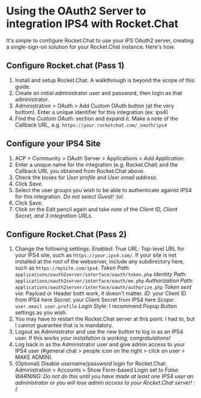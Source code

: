 # Using the OAuth2 Server to integration IPS4 with Rocket.Chat

It's simple to configure Rocket.Chat to use your IPS OAuth2 server, creating a single-sign-on solution for your Rocket.Chat instance. Here's how.

## Configure Rocket.chat (Pass 1)

1. Install and setup Rocket.Chat. A walkthrough is beyond the scope of this guide.
2. Create an initial administrator user and password, then login as that administrator.
3. Administration > OAuth > Add Custom OAuth button (at the very bottom). Enter a unique identifier for this integration (ex: ips4)
4. Find the *Custom OAuth: <IPS4>* section and expand it. Make a note of the Callback URL, e.g. `https://your.rocketchat.com/_oauth/ips4`

## Configure your IPS4 Site

1. ACP > Community > OAuth Server > Applications > *Add Application*.
2. Enter a unique name for the integration (e.g. Rocket.Chat) and the Callback URL you obtained from Rocket.Chat above.
3. Check the boxes for *User profile* and *User email address*.
4. Click *Save*.
5. Select the user groups you wish to be able to authenticate against IPS4 for this integration. *Do not select Guest!* :lol:
6. Click Save.
7. Click on the Edit pencil again and take note of the *Client ID, Client Secret, and 3 integration URLs*.

## Configure Rocket.Chat (Pass 2)
1. Change the following settings:
    *Enabled*: True
    *URL*: Top-level URL for your IPS4 site, such as `https://your.ips4.com/`. If your site is not installed at the root of the webserver, include any subdirectory here, such as `https://mysite.com/ips4`.
    *Token Path*: `applications/oauth2server/interface/oauth/token.php`
    *Identity Path*: `applications/oauth2server/interface/oauth/me.php`
    *Authorization Path*: `applications/oauth2server/interface/oauth/authorize.php`
    *Token sent via*: Payload or Header both work, it doesn't matter.
    *ID*: your Client ID from IPS4 here
    *Secret*: your Client Secret from IPS4 here
    *Scope*: `user.email user.profile`
    *Login Style*: I recommend Popup
    *Button* settings as you wish.
2. You may have to restart the Rocket.Chat server at this point. I had to, but I cannot guarantee that is is mandatory.
3. Logout as Administrator and use the new button to log in as an IPS4 user. If this works _your installation is working, congratulations!_
4. Log back in as the Administrator user and give admin access to your IPS4 user (#general chat > people icon on the right > click on user > MAKE ADMIN).
5. (Optional) Disable username/password login for Rocket.Chat: Administration > Accounts > Show Form-based Login set to *False. _WARNING_: Do not do this until you have made at least one IPS4 user an administrator or you will lose admin access to your Rocket.Chat server! :(*

